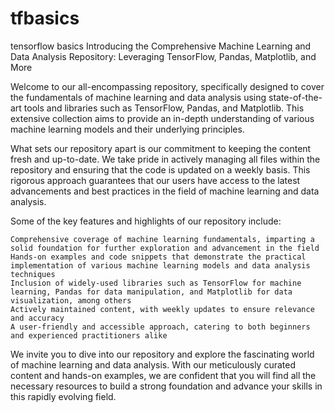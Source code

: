 # tfbasics
tensorflow basics
Introducing the Comprehensive Machine Learning and Data Analysis Repository: Leveraging TensorFlow, Pandas, Matplotlib, and More

Welcome to our all-encompassing repository, specifically designed to cover the fundamentals of machine learning and data analysis using state-of-the-art tools and libraries such as TensorFlow, Pandas, and Matplotlib. This extensive collection aims to provide an in-depth understanding of various machine learning models and their underlying principles.

What sets our repository apart is our commitment to keeping the content fresh and up-to-date. We take pride in actively managing all files within the repository and ensuring that the code is updated on a weekly basis. This rigorous approach guarantees that our users have access to the latest advancements and best practices in the field of machine learning and data analysis.

Some of the key features and highlights of our repository include:

    Comprehensive coverage of machine learning fundamentals, imparting a solid foundation for further exploration and advancement in the field
    Hands-on examples and code snippets that demonstrate the practical implementation of various machine learning models and data analysis techniques
    Inclusion of widely-used libraries such as TensorFlow for machine learning, Pandas for data manipulation, and Matplotlib for data visualization, among others
    Actively maintained content, with weekly updates to ensure relevance and accuracy
    A user-friendly and accessible approach, catering to both beginners and experienced practitioners alike

We invite you to dive into our repository and explore the fascinating world of machine learning and data analysis. With our meticulously curated content and hands-on examples, we are confident that you will find all the necessary resources to build a strong foundation and advance your skills in this rapidly evolving field.

